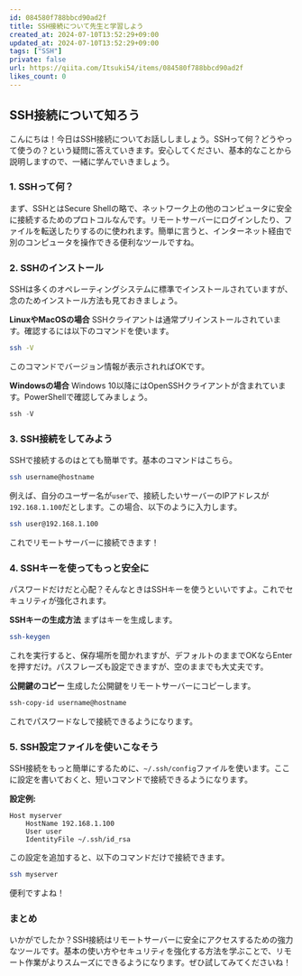```yaml
---
id: 084580f788bbcd90ad2f
title: SSH接続について先生と学習しよう
created_at: 2024-07-10T13:52:29+09:00
updated_at: 2024-07-10T13:52:29+09:00
tags: ["SSH"]
private: false
url: https://qiita.com/Itsuki54/items/084580f788bbcd90ad2f
likes_count: 0
---
```



## SSH接続について知ろう

こんにちは！今日はSSH接続についてお話ししましょう。SSHって何？どうやって使うの？という疑問に答えていきます。安心してください、基本的なことから説明しますので、一緒に学んでいきましょう。

### 1. SSHって何？

まず、SSHとはSecure Shellの略で、ネットワーク上の他のコンピュータに安全に接続するためのプロトコルなんです。リモートサーバーにログインしたり、ファイルを転送したりするのに使われます。簡単に言うと、インターネット経由で別のコンピュータを操作できる便利なツールですね。

### 2. SSHのインストール

SSHは多くのオペレーティングシステムに標準でインストールされていますが、念のためインストール方法も見ておきましょう。

**LinuxやMacOSの場合**
SSHクライアントは通常プリインストールされています。確認するには以下のコマンドを使います。
```bash
ssh -V
```
このコマンドでバージョン情報が表示されればOKです。

**Windowsの場合**
Windows 10以降にはOpenSSHクライアントが含まれています。PowerShellで確認してみましょう。
```powershell
ssh -V
```

### 3. SSH接続をしてみよう

SSHで接続するのはとても簡単です。基本のコマンドはこちら。
```bash
ssh username@hostname
```
例えば、自分のユーザー名が`user`で、接続したいサーバーのIPアドレスが`192.168.1.100`だとします。この場合、以下のように入力します。
```bash
ssh user@192.168.1.100
```
これでリモートサーバーに接続できます！

### 4. SSHキーを使ってもっと安全に

パスワードだけだと心配？そんなときはSSHキーを使うといいですよ。これでセキュリティが強化されます。

**SSHキーの生成方法**
まずはキーを生成します。
```bash
ssh-keygen
```
これを実行すると、保存場所を聞かれますが、デフォルトのままでOKならEnterを押すだけ。パスフレーズも設定できますが、空のままでも大丈夫です。

**公開鍵のコピー**
生成した公開鍵をリモートサーバーにコピーします。
```bash
ssh-copy-id username@hostname
```
これでパスワードなしで接続できるようになります。

### 5. SSH設定ファイルを使いこなそう

SSH接続をもっと簡単にするために、`~/.ssh/config`ファイルを使います。ここに設定を書いておくと、短いコマンドで接続できるようになります。

**設定例:**
```plaintext
Host myserver
    HostName 192.168.1.100
    User user
    IdentityFile ~/.ssh/id_rsa
```
この設定を追加すると、以下のコマンドだけで接続できます。
```bash
ssh myserver
```
便利ですよね！

### まとめ

いかがでしたか？SSH接続はリモートサーバーに安全にアクセスするための強力なツールです。基本の使い方やセキュリティを強化する方法を学ぶことで、リモート作業がよりスムーズにできるようになります。ぜひ試してみてくださいね！
